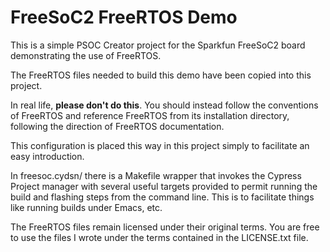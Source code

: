 FreeSoC2 FreeRTOS Demo
======================

This is a simple PSOC Creator project for the Sparkfun FreeSoC2 board demonstrating the use of FreeRTOS.

The FreeRTOS files needed to build this demo have been copied into this project.

In real life, **please don't do this**.   You should instead follow the conventions of FreeRTOS and reference FreeRTOS from its installation directory, following the direction of FreeRTOS documentation.

This configuration is placed this way in this project simply to facilitate an easy introduction.

In freesoc.cydsn/ there is a Makefile wrapper that invokes the Cypress Project manager with several useful targets provided to permit running the build and flashing steps from the command line.   This is to facilitate things like running builds under Emacs, etc.

The FreeRTOS files remain licensed under their original terms.  You are free to use the files I wrote under the terms contained in the LICENSE.txt file.

